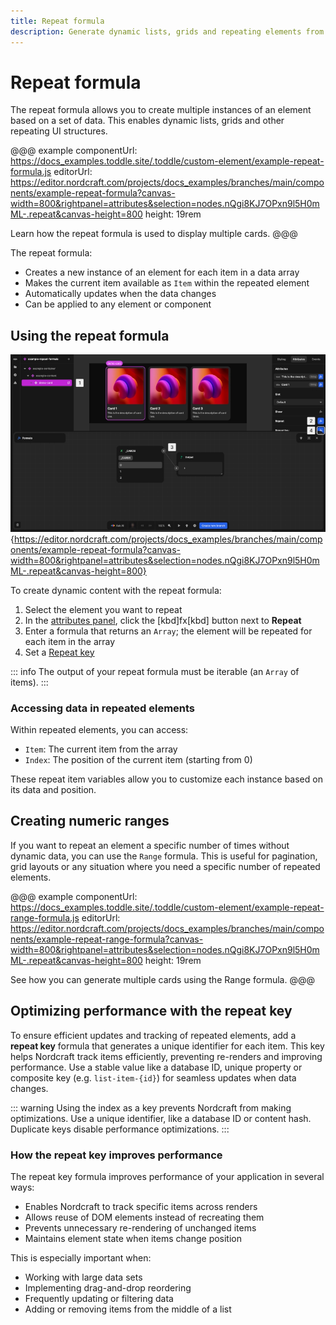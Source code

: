 ```yaml
---
title: Repeat formula
description: Generate dynamic lists, grids and repeating elements from array data with options for item access, keys and performance optimization.
---
```


# Repeat formula

The repeat formula allows you to create multiple instances of an element based on a set of data. This enables dynamic lists, grids and other repeating UI structures.

@@@ example
componentUrl: https://docs_examples.toddle.site/.toddle/custom-element/example-repeat-formula.js
editorUrl: https://editor.nordcraft.com/projects/docs_examples/branches/main/components/example-repeat-formula?canvas-width=800&rightpanel=attributes&selection=nodes.nQgi8KJ7OPxn9l5H0mML-.repeat&canvas-height=800
height: 19rem

Learn how the repeat formula is used to display multiple cards.
@@@

The repeat formula:

- Creates a new instance of an element for each item in a data array
- Makes the current item available as `Item` within the repeated element
- Automatically updates when the data changes
- Can be applied to any element or component

## Using the repeat formula

![A repeat formula is visible in the formula editor. Blue fx buttons next to repeat and repeat key on the right attributes panel show that both the repeat and repeat key formulas are active. The visible repeat formula shows that the selected component in the HTML element tree is repeated based on data from the _CARDS variable. The _CARDS variable is an array, and as such, the demo card is repeated for every element in the _CARDS array.|16/9](add-a-repeat-formula.webp 'Add a repeat formula'){https://editor.nordcraft.com/projects/docs_examples/branches/main/components/example-repeat-formula?canvas-width=800&rightpanel=attributes&selection=nodes.nQgi8KJ7OPxn9l5H0mML-.repeat&canvas-height=800}

To create dynamic content with the repeat formula:

1. Select the element you want to repeat
2. In the [attributes panel](/the-editor/element-panel#attributes-panel), click the [kbd]fx[kbd] button next to **Repeat**
3. Enter a formula that returns an `Array`; the element will be repeated for each item in the array
4. Set a [Repeat key](#optimizing-performance-with-the-repeat-key)

::: info
The output of your repeat formula must be iterable (an `Array` of items).
:::

### Accessing data in repeated elements

Within repeated elements, you can access:

- `Item`: The current item from the array
- `Index`: The position of the current item (starting from 0)

These repeat item variables allow you to customize each instance based on its data and position.

## Creating numeric ranges

If you want to repeat an element a specific number of times without dynamic data, you can use the `Range` formula. This is useful for pagination, grid layouts or any situation where you need a specific number of repeated elements.

@@@ example
componentUrl: https://docs_examples.toddle.site/.toddle/custom-element/example-repeat-range-formula.js
editorUrl: https://editor.nordcraft.com/projects/docs_examples/branches/main/components/example-repeat-range-formula?canvas-width=800&rightpanel=attributes&selection=nodes.nQgi8KJ7OPxn9l5H0mML-.repeat&canvas-height=800
height: 19rem

See how you can generate multiple cards using the Range formula.
@@@

## Optimizing performance with the repeat key

To ensure efficient updates and tracking of repeated elements, add a **repeat key** formula that generates a unique identifier for each item. This key helps Nordcraft track items efficiently, preventing re-renders and improving performance. Use a stable value like a database ID, unique property or composite key (e.g. `list-item-{id}`) for seamless updates when data changes.

::: warning
Using the index as a key prevents Nordcraft from making optimizations. Use a unique identifier, like a database ID or content hash. Duplicate keys disable performance optimizations.
:::

### How the repeat key improves performance

The repeat key formula improves performance of your application in several ways:

- Enables Nordcraft to track specific items across renders
- Allows reuse of DOM elements instead of recreating them
- Prevents unnecessary re-rendering of unchanged items
- Maintains element state when items change position

This is especially important when:

- Working with large data sets
- Implementing drag-and-drop reordering
- Frequently updating or filtering data
- Adding or removing items from the middle of a list
